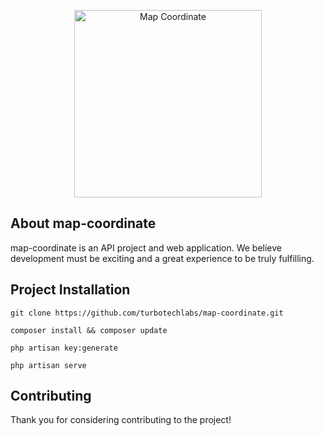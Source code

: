<p align="center">
    <img src="https://gifdb.com/images/high/map-cartoon-blue-blob-looking-directions-q9b6qv682oqfykjs.gif" width="300" alt="Map Coordinate">
</p>

## About map-coordinate

map-coordinate is an API project and web application. We believe development must be exciting and a great experience to be truly fulfilling.

## Project Installation

```
git clone https://github.com/turbotechlabs/map-coordinate.git
```
```
composer install && composer update
```
```
php artisan key:generate
```
```
php artisan serve
```

## Contributing

Thank you for considering contributing to the project!
